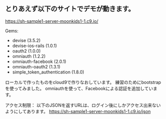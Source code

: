 


## とりあえず以下のサイトでデモが動きます。

https://sh-sample1-server-moonkids1-1.c9.io/

Gems:
* devise (3.5.2)
* devise-ios-rails (1.0.1)
* oauth2 (1.0.0)
* omniauth (1.2.2)
* omniauth-facebook (2.0.1)
* omniauth-oauth2 (1.3.1)
* simple_token_authentication (1.8.0)

ローカルで作ったものをcloud9で作りなおしています。
練習のためにbootstrapを使ってみました。
omniauthを使って、Facebookによる認証を追加しています。

アクセス制限：
以下のJSONを返すURLは、ログイン後にしかアクセス出来ないようにしてあります。
https://sh-sample1-server-moonkids1-1.c9.io/json

